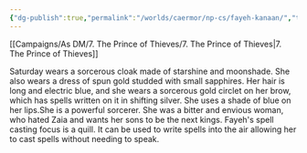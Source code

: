 ```yaml
---
{"dg-publish":true,"permalink":"/worlds/caermor/np-cs/fayeh-kanaan/","tags":["Chaia"]}
---
```


[[Campaigns/As DM/7. The Prince of Thieves/7. The Prince of Thieves\|7. The Prince of Thieves]]

Saturday wears a sorcerous cloak made of starshine and moonshade. She also wears a dress of spun gold studded with small sapphires. Her hair is long and electric blue, and she wears a sorcerous gold circlet on her brow, which has spells written on it in shifting silver. She uses a shade of blue on her lips.She is a powerful sorcerer. She was a bitter and envious woman, who hated Zaia and wants her sons to be the next kings.
Fayeh's spell casting focus is a quill. It can be used to write spells into the air allowing her to cast spells without needing to speak. 